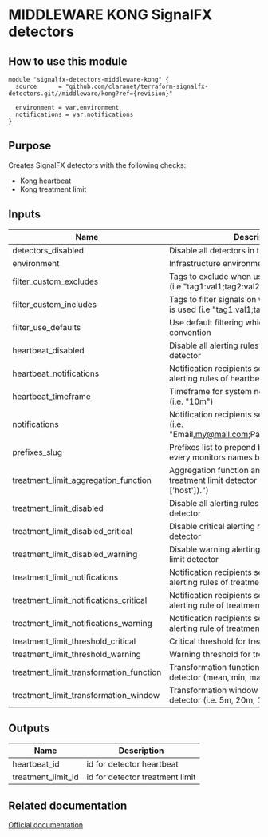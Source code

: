 # MIDDLEWARE KONG SignalFX detectors

## How to use this module

```hcl
module "signalfx-detectors-middleware-kong" {
  source      = "github.com/claranet/terraform-signalfx-detectors.git//middleware/kong?ref={revision}"

  environment = var.environment
  notifications = var.notifications
}

```

## Purpose

Creates SignalFX detectors with the following checks:

- Kong heartbeat
- Kong treatment limit

## Inputs

| Name | Description | Type | Default | Required |
|------|-------------|------|---------|:-----:|
| detectors\_disabled | Disable all detectors in this module | `bool` | `false` | no |
| environment | Infrastructure environment | `string` | n/a | yes |
| filter\_custom\_excludes | Tags to exclude when using custom filtering (i.e "tag1:val1;tag2:val2") | `string` | `""` | no |
| filter\_custom\_includes | Tags to filter signals on when custom filtering is used (i.e "tag1:val1;tag2:val2") | `string` | `""` | no |
| filter\_use\_defaults | Use default filtering which follows tagging convention | `bool` | `true` | no |
| heartbeat\_disabled | Disable all alerting rules for heartbeat detector | `bool` | n/a | yes |
| heartbeat\_notifications | Notification recipients semicolon for every alerting rules of heartbeat detector | `string` | `""` | no |
| heartbeat\_timeframe | Timeframe for system not reporting detector (i.e. "10m") | `string` | `"20m"` | no |
| notifications | Notification recipients semicolon separated (i.e. "Email,my@mail.com;PagerDuty,credentialId") | `string` | n/a | yes |
| prefixes\_slug | Prefixes list to prepend between brackets on every monitors names before environment | `list` | `[]` | no |
| treatment\_limit\_aggregation\_function | Aggregation function and group by for treatment limit detector (i.e. ".mean(by=['host']).") | `string` | `""` | no |
| treatment\_limit\_disabled | Disable all alerting rules for treatment limit detector | `bool` | n/a | yes |
| treatment\_limit\_disabled\_critical | Disable critical alerting rule for treatment limit detector | `bool` | n/a | yes |
| treatment\_limit\_disabled\_warning | Disable warning alerting rule for treatment limit detector | `bool` | n/a | yes |
| treatment\_limit\_notifications | Notification recipients semicolon for every alerting rules of treatment limit detector | `string` | `""` | no |
| treatment\_limit\_notifications\_critical | Notification recipients semicolon for critical alerting rule of treatment limit detector | `string` | `""` | no |
| treatment\_limit\_notifications\_warning | Notification recipients semicolon for warning alerting rule of treatment limit detector | `string` | `""` | no |
| treatment\_limit\_threshold\_critical | Critical threshold for treatment limit detector | `number` | `20` | no |
| treatment\_limit\_threshold\_warning | Warning threshold for treatment limit detector | `number` | `0` | no |
| treatment\_limit\_transformation\_function | Transformation function for treatment limit detector (mean, min, max) | `string` | `"min"` | no |
| treatment\_limit\_transformation\_window | Transformation window for treatment limit detector (i.e. 5m, 20m, 1h, 1d) | `string` | `"15m"` | no |

## Outputs

| Name | Description |
|------|-------------|
| heartbeat\_id | id for detector heartbeat |
| treatment\_limit\_id | id for detector treatment limit |

## Related documentation

[Official documentation](https://docs.signalfx.com/en/latest/integrations/integrations-reference/integrations.kong.html)
